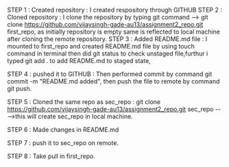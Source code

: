  
 
STEP 1 :  Created repository  : I created respository through GITHUB
STEP 2 :  Cloned repository   : I clone the repository by typing git command --> git clone https://github.com/vijaysingh-gade-au13/assignment2_repo.git first_repo,
                               as initially repository is empty same is reflected to local machine after cloning the remote repository.
STEP 3 :  Added README.md file : I mounted to first_repo and created README.md file by using touch command in terminal
                               then did git status to check unstaged file,furthur i typed git add . to add README.md to staged state,
                              
STEP 4 :  pushed it to GITHUB  : Then performed commit by command git commit -m "README.md added",
                               then push the file to remote by command  git push.
                               
STEP 5 : Cloned the same repo as sec_repo : git clone https://github.com/vijaysingh-gade-au13/assignment2_repo.git sec_repo ---->this will create sec_repo in local machine.

STEP 6 : Made changes in README.md

STEP 7 : push it to sec_repo on remote.

STEP 8 : Take pull in first_repo.                                      
